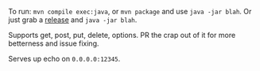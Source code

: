To run: `mvn compile exec:java`, or `mvn package` and use `java -jar blah`.
Or just grab a
[release](https://github.com/automaticgiant/RestCatcher/releases) and `java
-jar blah`.

Supports get, post, put, delete, options.
PR the crap out of it for more betterness and issue fixing.

Serves up echo on `0.0.0.0:12345`.
